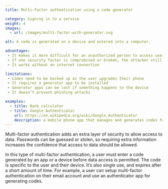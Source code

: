 ```yaml
---
title: Multi-factor authentication using a code generator

category: Signing in to a service
weight: 4
images:
  - url: /images/multi-factor-with-generator.svg

alt: A code is generated on a device and entered into a computer.

advantages:
 - It makes it more difficult for an unauthorized person to access user’s data or devices
 - If one security factor is compromised or broken, the attacker still has at least one more barrier to breach
 - It works without an internet connection

limitations:
 - Codes need to be backed up as the user upgrades their phone
 - It requires a generator app to be installed
 - Generator apps can be lost if something happens to the device
 - It doesn’t prevent phishing attacks

examples:
  - title: Bank calculator
  - title: Google Authenticator
    url: https://en.wikipedia.org/wiki/Google_Authenticator
    description: a mobile phone app that manages and generates codes for digital services
---
```

Multi-factor authentication adds an extra layer of security to allow access to data. Passwords can be guessed or stolen, so requiring extra information increases the confidence that access to data should be allowed.

In this type of multi-factor authentication, a user must enter a code generated by an app or a device before data access is permitted. The code is specific to the user and their device. It’s also single use, and expires after a short amount of time. For example, a user can setup multi-factor authentication on their email account and use an authenticator app for generating codes.

